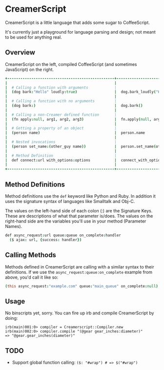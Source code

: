 # CreamerScript

CreamerScript is a little language that adds some sugar to CoffeeScript.

It's currently just a playground for language parsing and design; not
meant to be used for anything real.

## Overview

CreamerScript on the left, compiled CoffeeScript (and sometimes
JavaScript) on the right.

```coffeescript
+-------------------------------------------------+---------------------------------------------------+
|                                                 |                                                   |
|  # Calling a function with arguments            |                                                   |
|  (dog bark:"Hello" loudly:true)                 |  dog.bark_loudly("Hello", true)                   |
|                                                 |                                                   |
|  # Calling a function with no arguments         |                                                   |
|  (dog bark:)                                    |  dog.bark()                                       |
|                                                 |                                                   |
|  # Calling a non-Creamer defined function       |                                                   |
|  (fn apply:null, arg1, arg2, arg3)              |  fn.apply(null, arg1, arg2, arg3)                 |
|                                                 |                                                   |
|  # Getting a property of an object              |                                                   |
|  (person name)                                  |  person.name                                      |
|                                                 |                                                   |
|  # Nested invocations                           |                                                   |
|  (person set_name:(other_guy name))             |  person.set_name(other_guy.name)                  |
|                                                 |                                                   |
|  # Method Definition                            |                                                   |
|  def connect:url with_options:options           |  connect_with_options: (url, options) =>          |
|                                                 |                                                   |
+-------------------------------------------------+---------------------------------------------------+
```

## Method Definitions

Method definitions use the `def` keyword like Python and Ruby. In
addition it uses the signature syntax of languages like Smalltalk 
and Obj-C.

The values on the left-hand side of each colon (:) are the Signature
Keys. These are descriptions of what that parameter is/does. The values
on the right-hand side are the variables you'll use in your method
(Parameter Names).

```coffeescript
def async_request:url queue:queue on_complete:handler
  ($ ajax: url, {success: handler})
```

## Calling Methods

Methods defined in CreamerScript are calling with a similar syntax to
their definitions. If we use the `async_request:queue:on_complete`
example from above, you'd call it like so:

```coffeescript
(this async_request:"example.com" queue:"main_queue" on_complete:null)
```

## Usage

No binscripts yet, sorry. You can fire up irb and compile CreamerScript
by doing:

```irb
irb(main)001:0> compiler = Creamerscript::Compiler.new
irb(main)002:0> compiler.compile "(@gear gear_inches:diameter)"
=> "@gear.gear_inches(diameter)"
```



## TODO

- Support global function calling: `($: "#wrap") # => $("#wrap")`

